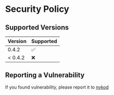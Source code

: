 # Security Policy

## Supported Versions

| Version | Supported          |
| ------- | ------------------ |
| 0.4.2   | :white_check_mark: |
| < 0.4.2 | :x:                |

## Reporting a Vulnerability

If you found vulnerability, please report it to [nvkod](mailto:liswelus@gmail.com?subject=[GitHub]%20Vulnerability%20NvdocBundle)